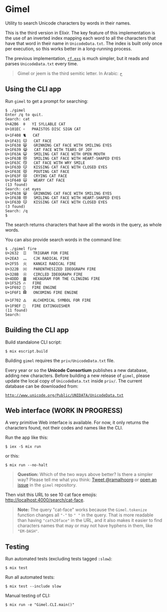# Gimel

Utility to search Unicode characters by words in their names.

This is the third version in Elixir. The key feature of this implementation is the use of an inverted index mapping each word to all the characters that have that word in their name in `UnicodeData.txt`. The index is built only once per execution, so this works better in a long-running process.

The previous implementation, [`rf.exs`](https://github.com/standupdev/rf/tree/master/elixir) is much simpler, but it reads and parses `UnicodeData.txt` every time.

> Gimel or jeem is the third semitic letter. In Arabic: ج


## Using the CLI app

Run `gimel` to get a prompt for searching:

```
$ ./gimel
Enter /q to quit.
Search: cat
U+A2B6	ꊶ	YI SYLLABLE CAT
U+101EC	𐇬	PHAISTOS DISC SIGN CAT
U+1F408	🐈	CAT
U+1F431	🐱	CAT FACE
U+1F638	😸	GRINNING CAT FACE WITH SMILING EYES
U+1F639	😹	CAT FACE WITH TEARS OF JOY
U+1F63A	😺	SMILING CAT FACE WITH OPEN MOUTH
U+1F63B	😻	SMILING CAT FACE WITH HEART-SHAPED EYES
U+1F63C	😼	CAT FACE WITH WRY SMILE
U+1F63D	😽	KISSING CAT FACE WITH CLOSED EYES
U+1F63E	😾	POUTING CAT FACE
U+1F63F	😿	CRYING CAT FACE
U+1F640	🙀	WEARY CAT FACE
(13 found)
Search: cat eyes
U+1F638	😸	GRINNING CAT FACE WITH SMILING EYES
U+1F63B	😻	SMILING CAT FACE WITH HEART-SHAPED EYES
U+1F63D	😽	KISSING CAT FACE WITH CLOSED EYES
(3 found)
Search: /q
$
```

The search returns characters that have all the words in the query, as whole words.

You can also provide search words in the command line:

```
$ ./gimel fire
U+2632	☲	TRIGRAM FOR FIRE
U+2EA3	⺣	CJK RADICAL FIRE
U+2F55	⽕	KANGXI RADICAL FIRE
U+322B	㈫	PARENTHESIZED IDEOGRAPH FIRE
U+328B	㊋	CIRCLED IDEOGRAPH FIRE
U+4DDD	䷝	HEXAGRAM FOR THE CLINGING FIRE
U+1F525	🔥	FIRE
U+1F692	🚒	FIRE ENGINE
U+1F6F1	🛱	ONCOMING FIRE ENGINE
U+1F702	🜂	ALCHEMICAL SYMBOL FOR FIRE
U+1F9EF	🧯	FIRE EXTINGUISHER
(11 found)
Search: 
```

## Building the CLI app

Build standalone CLI script:

```
$ mix escript.build
```

Building `gimel` requires the `priv/UnicodeData.txt` file.

Every year or so the **Unicode Consortium** publishes a new database, adding new characters. Before building a new release of `gimel`, please update the local copy of `UnicodeData.txt` inside `priv/`. The current database can be downloaded from:

[`http://www.unicode.org/Public/UNIDATA/UnicodeData.txt`](http://www.unicode.org/Public/UNIDATA/UnicodeData.txt)


## Web interface (WORK IN PROGRESS)

A very primitive Web interface is available. For now, it only returns the characters found, not their codes and names like the CLI.

Run the app like this:

```
$ iex -S mix run
```

or this:


```
$ mix run --no-halt
```

> **Question:** Which of the two ways above better? Is there a simpler way? Please tell me what you think: [Tweet @ramalhoorg](https://twitter.com/ramalhoorg) or [open an issue](https://github.com/standupdev/gimel) in the `gimel` repository.

Then visit this URL to see 10 cat face emojis: [http://localhost:4000/search/cat-face](http://localhost:4000/search/cat-face).

> **Note:** The query "cat-face" works because the `Gimel.tokenize` function changes all `"-"` to `" "` in the query. That is more readable than having `"cat%20face"` in the URL, and it also makes it easier to find characters names that may or may not have hyphens in them, like `"EM-DASH"`.


## Testing

Run automated tests (excluding tests tagged `:slow`):

```
$ mix test
```


Run all automated tests:

```
$ mix test --include slow
```


Manual testing of CLI:

```
$ mix run -e "Gimel.CLI.main()"
```
